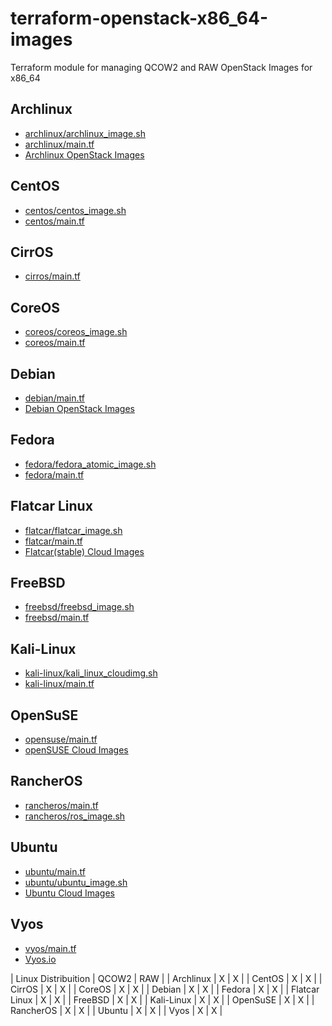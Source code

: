 # terraform-openstack-x86_64-images
Terraform module for managing QCOW2 and RAW OpenStack Images for x86_64

## Archlinux

* [archlinux/archlinux_image.sh](archlinux/archlinux_image.sh)
* [archlinux/main.tf](archlinux/main.tf)
* [Archlinux OpenStack Images](https://linuximages.de/openstack/arch/)

## CentOS

* [centos/centos_image.sh](centos/centos_image.sh)
* [centos/main.tf](centos/main.tf)

## CirrOS

* [cirros/main.tf](cirros/main.tf)

## CoreOS

* [coreos/coreos_image.sh](coreos/coreos_image.sh)
* [coreos/main.tf](coreos/main.tf)

## Debian

* [debian/main.tf](debian/main.tf)
* [Debian OpenStack Images](https://cdimage.debian.org/cdimage/openstack/current-9/)

## Fedora

* [fedora/fedora_atomic_image.sh](fedora/fedora_atomic_image.sh)
* [fedora/main.tf](fedora/main.tf)

## Flatcar Linux

* [flatcar/flatcar_image.sh](flatcar/flatcar_image.sh)
* [flatcar/main.tf](flatcar/main.tf)
* [Flatcar(stable) Cloud Images](https://stable.release.flatcar-linux.net/amd64-usr/current)

## FreeBSD

* [freebsd/freebsd_image.sh](freebsd__image.sh)
* [freebsd/main.tf](freebsd/main.tf)

## Kali-Linux

* [kali-linux/kali_linux_cloudimg.sh](kali-linux/kali_linux_cloudimg.sh)
* [kali-linux/main.tf](kali-linux/main.tf)

## OpenSuSE

* [opensuse/main.tf](opensuse/main.tf)
* [openSUSE Cloud Images](http://download.opensuse.org/repositories/Cloud:/Images:/)

## RancherOS

* [rancheros/main.tf](rancheros/main.tf)
* [rancheros/ros_image.sh](rancheros/ros_image.sh)

## Ubuntu

* [ubuntu/main.tf](ubuntu/main.tf)
* [ubuntu/ubuntu_image.sh](ubuntu/ubuntu_image.sh)
* [Ubuntu Cloud Images](https://cloud-images.ubuntu.com/daily/server/)

## Vyos

* [vyos/main.tf](vyos/main.tf)
* [Vyos.io](https://vyos.io)

| Linux Distribuition | QCOW2 | RAW |
| Archlinux | X | X |
| CentOS | X | X |
| CirrOS | X | X |
| CoreOS | X | X |
| Debian | X | X |
| Fedora | X | X |
| Flatcar Linux | X | X |
| FreeBSD | X | X |
| Kali-Linux | X | X |
| OpenSuSE | X | X |
| RancherOS | X | X |
| Ubuntu | X | X |
| Vyos | X | X |


